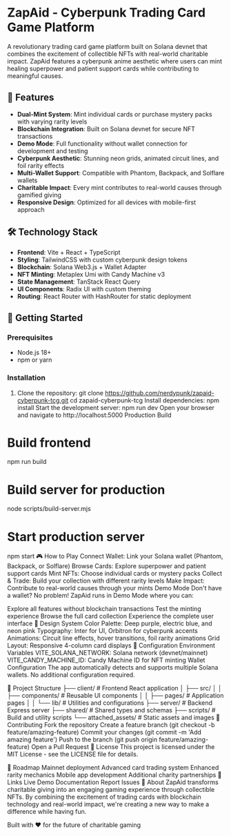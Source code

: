 # ZapAid - Cyberpunk Trading Card Game Platform

A revolutionary trading card game platform built on Solana devnet that combines the excitement of collectible NFTs with real-world charitable impact. ZapAid features a cyberpunk anime aesthetic where users can mint healing superpower and patient support cards while contributing to meaningful causes.

## 🌟 Features

- **Dual-Mint System**: Mint individual cards or purchase mystery packs with varying rarity levels
- **Blockchain Integration**: Built on Solana devnet for secure NFT transactions
- **Demo Mode**: Full functionality without wallet connection for development and testing
- **Cyberpunk Aesthetic**: Stunning neon grids, animated circuit lines, and foil rarity effects
- **Multi-Wallet Support**: Compatible with Phantom, Backpack, and Solflare wallets
- **Charitable Impact**: Every mint contributes to real-world causes through gamified giving
- **Responsive Design**: Optimized for all devices with mobile-first approach

## 🛠 Technology Stack

- **Frontend**: Vite + React + TypeScript
- **Styling**: TailwindCSS with custom cyberpunk design tokens
- **Blockchain**: Solana Web3.js + Wallet Adapter
- **NFT Minting**: Metaplex Umi with Candy Machine v3
- **State Management**: TanStack React Query
- **UI Components**: Radix UI with custom theming
- **Routing**: React Router with HashRouter for static deployment

## 🚀 Getting Started

### Prerequisites
- Node.js 18+ 
- npm or yarn

### Installation
1. Clone the repository:
git clone https://github.com/nerdypunk/zapaid-cyberpunk-tcg.git
cd zapaid-cyberpunk-tcg
Install dependencies:
npm install
Start the development server:
npm run dev
Open your browser and navigate to http://localhost:5000
Production Build
# Build frontend
npm run build
# Build server for production
node scripts/build-server.mjs
# Start production server
npm start
🎮 How to Play
Connect Wallet: Link your Solana wallet (Phantom, Backpack, or Solflare)
Browse Cards: Explore superpower and patient support cards
Mint NFTs: Choose individual cards or mystery packs
Collect & Trade: Build your collection with different rarity levels
Make Impact: Contribute to real-world causes through your mints
Demo Mode
Don't have a wallet? No problem! ZapAid runs in Demo Mode where you can:

Explore all features without blockchain transactions
Test the minting experience
Browse the full card collection
Experience the complete user interface
🎨 Design System
Color Palette: Deep purple, electric blue, and neon pink
Typography: Inter for UI, Orbitron for cyberpunk accents
Animations: Circuit line effects, hover transitions, foil rarity animations
Grid Layout: Responsive 4-column card displays
🔧 Configuration
Environment Variables
VITE_SOLANA_NETWORK: Solana network (devnet/mainnet)
VITE_CANDY_MACHINE_ID: Candy Machine ID for NFT minting
Wallet Configuration
The app automatically detects and supports multiple Solana wallets. No additional configuration required.

📁 Project Structure
├── client/               # Frontend React application
│   ├── src/
│   │   ├── components/   # Reusable UI components
│   │   ├── pages/        # Application pages
│   │   └── lib/          # Utilities and configurations
├── server/               # Backend Express server
├── shared/               # Shared types and schemas
├── scripts/              # Build and utility scripts
└── attached_assets/      # Static assets and images
🤝 Contributing
Fork the repository
Create a feature branch (git checkout -b feature/amazing-feature)
Commit your changes (git commit -m 'Add amazing feature')
Push to the branch (git push origin feature/amazing-feature)
Open a Pull Request
📜 License
This project is licensed under the MIT License - see the LICENSE file for details.

🎯 Roadmap
 Mainnet deployment
 Advanced card trading system
 Enhanced rarity mechanics
 Mobile app development
 Additional charity partnerships
🔗 Links
Live Demo
Documentation
Report Issues
💫 About
ZapAid transforms charitable giving into an engaging gaming experience through collectible NFTs. By combining the excitement of trading cards with blockchain technology and real-world impact, we're creating a new way to make a difference while having fun.

Built with ❤️ for the future of charitable gaming
